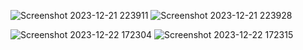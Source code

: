 ![Screenshot 2023-12-21 223911](https://github.com/Narayan-Thakare/DASHBORD/assets/113063658/9ab245e1-aead-4982-a095-77739f6a88e4)
![Screenshot 2023-12-21 223928](https://github.com/Narayan-Thakare/DASHBORD/assets/113063658/0518d5d1-7d28-47ad-9270-960a831a7ab1)

![Screenshot 2023-12-22 172304](https://github.com/Narayan-Thakare/DASHBORD/assets/113063658/7c011d9c-9df5-48a9-bb24-3ff389d46857)
![Screenshot 2023-12-22 172315](https://github.com/Narayan-Thakare/DASHBORD/assets/113063658/4846dd11-5341-4bda-889f-c925498cb74e)
